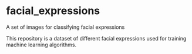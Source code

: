 # facial_expressions
A set of images for classifying facial expressions

This repository is a dataset of different facial expressions used for 
training machine learning algorithms.


